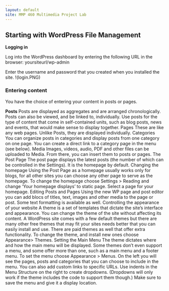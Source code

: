 ```yaml
---
layout: default
site: MMP 460 Multimedia Project Lab
---
```


## Starting with WordPress File Management ##

**Logging in**

Log into the WordPress dashboard by entering the following URL in the browser: yoursiteurl/wp-admin
  
Enter the username and password that you created when you installed the site.
!(login.PNG)

### Entering content ###

You have the choice of entering your content in posts or pages.

**Posts**
Posts are displayed as aggregates and are arranged chronologically. Posts can also be viewed, and be linked to, individually. Use posts for the type of content that come in self-contained units, such as blog posts, news and events, that would make sense to display together.
Pages
These are like any web pages. Unlike Posts, they are displayed individually.
Categories
You can organize posts in categories and display posts from one category on one page. You can create a direct link to a category page in the menu (see below).
Media
Images, videos, audio, PDF and other files can be uploaded to Media. From there, you can insert them to posts or pages.
The Post Page
The post page displays the latest posts (the number of which can be controlled in the Settings). It is the homepage by default.
Changing the homepage
Using the Post Page as a homepage usually works only for blogs, for all other sites you  can choose any other page to serve as the homepage. To change the homepage choose Settings > Reading and change  ‘Your homepage displays’ to static page. Select a page for your homepage. 
Editing Posts and Pages
Using the new WP page and post editor you can add blocs of titles, text, images and other media to the page or post. Some text formatting is available as well.
Controlling the appearance of your website
A theme is a set of templates that dictate the site’s interface and appearance. You can change the theme of the site without affecting its content. A WordPress site comes with a few default themes but there are many other free themes that may fit your sites needs better that you can easily install and use. There are paid themes as well that offer extra functionality. To change the theme, and install new ones choose Appearance> Themes.
Setting the Main Menu
The theme dictates where and how the main menu will be displayed. Some themes don’t even support a menu, and some offer more than one, such as a main menu and a footer menu. To set the menu choose Appearance > Menus. On the left you will see the pages, posts and categories that you can choose to include in the menu. You can also add custom links to specific URLs. Use indents in the Menu Structure on the right to create dropdowns. (Dropdowns will only work if the theme includes the code to support them though.) Make sure to save the menu and give it a display location. 

